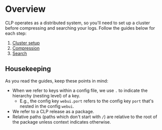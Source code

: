 # Overview

CLP operates as a distributed system, so you'll need to set up a cluster before compressing and
searching your logs. Follow the guides below for each step:

1. [Cluster setup](quick-start-cluster-setup/index)
2. [Compression](quick-start-compression/index)
3. [Search](quick-start-search/index)

## Housekeeping

As you read the guides, keep these points in mind:

* When we refer to keys within a config file, we use `.` to indicate the hierarchy (nesting level)
  of a key.
  * E.g., the config key `webui.port` refers to the config key `port` that's nested in the config 
    `webui`.
* We refer to a CLP release as a package.
* Relative paths (paths which don't start with `/`) are relative to the root of the package unless
  context indicates otherwise.
